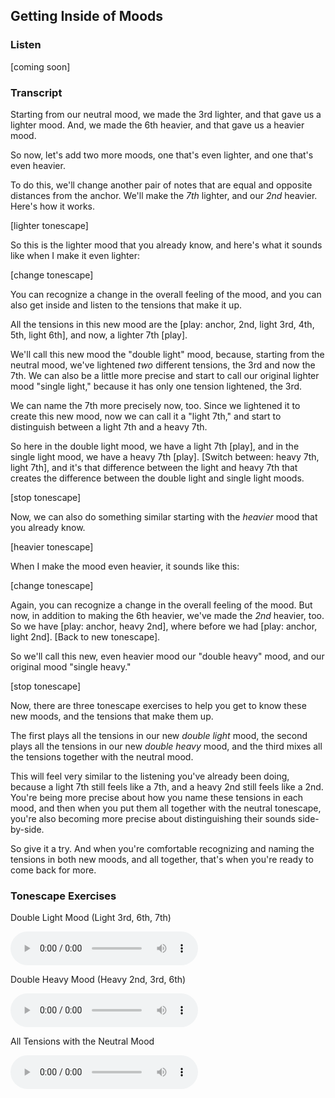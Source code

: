 ## Getting Inside of Moods



### Listen



[coming soon]



### Transcript

Starting from our neutral mood, we made the 3rd lighter, and that gave us a lighter mood. And, we made the 6th heavier, and that gave us a heavier mood. 

So now, let's add two more moods, one that's even lighter, and one that's even heavier.

To do this, we'll change another pair of notes that are equal and opposite distances from the anchor. We'll make the *7th* lighter, and our *2nd* heavier. Here's how it works.

[lighter tonescape]

So this is the lighter mood that you already know, and here's what it sounds like when I make it even lighter:

[change tonescape]

You can recognize a change in the overall feeling of the mood, and you can also get inside and listen to the tensions that make it up. 

All the tensions in this new mood are the [play: anchor, 2nd, light 3rd, 4th, 5th, light 6th], and now, a lighter 7th [play].

We'll call this new mood the "double light" mood, because, starting from the neutral mood, we've lightened *two* different tensions, the 3rd and now the 7th. We can also be a little more precise and start to call our original lighter mood "single light," because it has only one tension lightened, the 3rd.

We can name the 7th more precisely now, too. Since we lightened it to create this new mood, now we can call it a "light 7th," and start to distinguish between a light 7th and a heavy 7th. 

So here in the double light mood, we have a light 7th [play], and in the single light mood, we have a heavy 7th [play]. [Switch between: heavy 7th, light 7th], and it's that difference between the light and heavy 7th that creates the difference between the double light and single light moods.

[stop tonescape]

Now, we can also do something similar starting with the *heavier* mood that you already know.

[heavier tonescape]

When I make the mood even heavier, it sounds like this: 

[change tonescape]

Again, you can recognize a change in the overall feeling of the mood. But now, in addition to making the 6th heavier, we've made the *2nd* heavier, too. So we have [play: anchor, heavy 2nd], where before we had [play: anchor, light 2nd]. [Back to new tonescape].

So we'll call this new, even heavier mood our "double heavy" mood, and our original mood "single heavy."

[stop tonescape]

Now, there are three tonescape exercises to help you get to know these new moods, and the tensions that make them up.

The first plays all the tensions in our new *double light* mood, the second plays all the tensions in our new *double heavy* mood, and the third mixes all the tensions together with the neutral mood.

This will feel very similar to the listening you've already been doing, because a light 7th still feels like a 7th, and a heavy 2nd still feels like a 2nd. You're being more precise about how you name these tensions in each mood, and then when you put them all together with the neutral tonescape, you're also becoming more precise about distinguishing their sounds side-by-side.

So give it a try. And when you're comfortable recognizing and naming the tensions in both new moods, and all together, that's when you're ready to come back for more.



### Tonescape Exercises

Double Light Mood (Light 3rd, 6th, 7th)

<audio controls src="../media/tonescapes_16.mp3"></audio>



Double Heavy Mood (Heavy 2nd, 3rd, 6th)

<audio controls src="../media/tonescapes_17.mp3"></audio>



All Tensions with the Neutral Mood

<audio controls src="../media/tonescapes_18.mp3"></audio>
